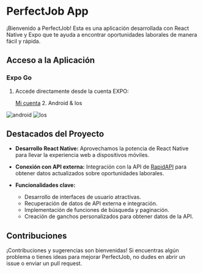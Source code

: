 # PerfectJob App

¡Bienvenido a PerfectJob! Esta es una aplicación desarrollada con React Native y Expo que te ayuda a encontrar oportunidades laborales de manera fácil y rápida.

## Acceso a la Aplicación

### Expo Go

1. Accede directamente desde la cuenta EXPO:
   
    [Mi cuenta](https://expo.dev/accounts/antoniomora/projects/jobs/updates/cc7553ec-68cd-4288-852c-b40020228979)
   2. Android &  Ios
   


 ![android](https://i.imgur.com/Cdq8Up2.png)   ![Ios](https://i.imgur.com/E0sMZmE.png)
   
   

## Destacados del Proyecto

- **Desarrollo React Native:**
  Aprovechamos la potencia de React Native para llevar la experiencia web a dispositivos móviles.

- **Conexión con API externa:**
  Integración con la API de [RapidAPI](https://rapidapi.com/hub) para obtener datos actualizados sobre oportunidades laborales.

- **Funcionalidades clave:**
  - Desarrollo de interfaces de usuario atractivas.
  - Recuperación de datos de API externa e integración.
  - Implementación de funciones de búsqueda y paginación.
  - Creación de ganchos personalizados para obtener datos de la API.


## Contribuciones

¡Contribuciones y sugerencias son bienvenidas! Si encuentras algún problema o tienes ideas para mejorar PerfectJob, no dudes en abrir un issue o enviar un pull request.

